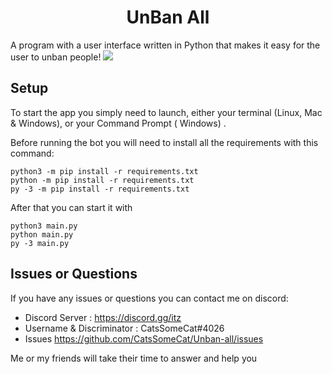<h1 align="center">UnBan All</h1>
A program with a user interface written in Python that makes it easy for the user to unban people!
<img src="https://cdn.discordapp.com/attachments/617018815771050020/1079388356665938010/image.png">

## Setup

To start the app you simply need to launch, either your terminal (Linux, Mac & Windows), or your Command Prompt (
Windows)
.

Before running the bot you will need to install all the requirements with this command:

```
python3 -m pip install -r requirements.txt
python -m pip install -r requirements.txt
py -3 -m pip install -r requirements.txt
```

After that you can start it with

```
python3 main.py
python main.py
py -3 main.py
```

## Issues or Questions

If you have any issues or questions you can contact me on discord:

* Discord Server : https://discord.gg/itz
* Username & Discriminator : CatsSomeCat#4026
* Issues https://github.com/CatsSomeCat/Unban-all/issues

Me or my friends will take their time to answer and help you
